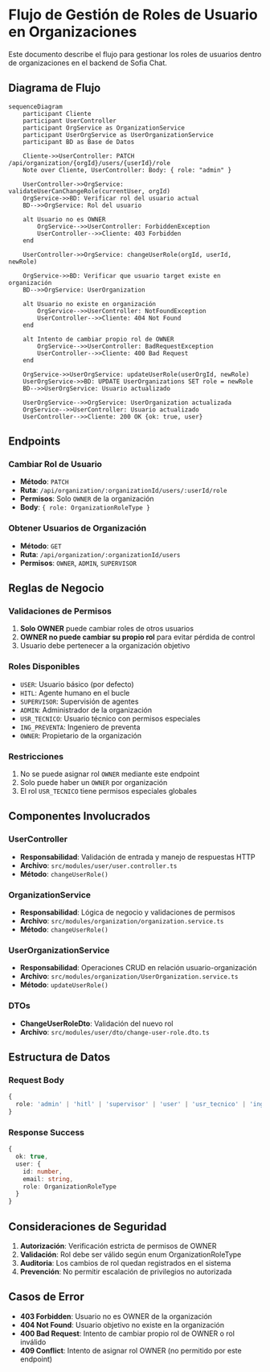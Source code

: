 # Flujo de Gestión de Roles de Usuario en Organizaciones

Este documento describe el flujo para gestionar los roles de usuarios dentro de organizaciones en el backend de Sofia Chat.

## Diagrama de Flujo

```mermaid
sequenceDiagram
    participant Cliente
    participant UserController
    participant OrgService as OrganizationService
    participant UserOrgService as UserOrganizationService
    participant BD as Base de Datos

    Cliente->>UserController: PATCH /api/organization/{orgId}/users/{userId}/role
    Note over Cliente, UserController: Body: { role: "admin" }

    UserController->>OrgService: validateUserCanChangeRole(currentUser, orgId)
    OrgService->>BD: Verificar rol del usuario actual
    BD-->>OrgService: Rol del usuario
    
    alt Usuario no es OWNER
        OrgService-->>UserController: ForbiddenException
        UserController-->>Cliente: 403 Forbidden
    end

    UserController->>OrgService: changeUserRole(orgId, userId, newRole)
    
    OrgService->>BD: Verificar que usuario target existe en organización
    BD-->>OrgService: UserOrganization
    
    alt Usuario no existe en organización
        OrgService-->>UserController: NotFoundException
        UserController-->>Cliente: 404 Not Found
    end
    
    alt Intento de cambiar propio rol de OWNER
        OrgService-->>UserController: BadRequestException
        UserController-->>Cliente: 400 Bad Request
    end
    
    OrgService->>UserOrgService: updateUserRole(userOrgId, newRole)
    UserOrgService->>BD: UPDATE UserOrganizations SET role = newRole
    BD-->>UserOrgService: Usuario actualizado
    
    UserOrgService-->>OrgService: UserOrganization actualizada
    OrgService-->>UserController: Usuario actualizado
    UserController-->>Cliente: 200 OK {ok: true, user}
```

## Endpoints

### Cambiar Rol de Usuario
- **Método**: `PATCH`
- **Ruta**: `/api/organization/:organizationId/users/:userId/role`
- **Permisos**: Solo `OWNER` de la organización
- **Body**: `{ role: OrganizationRoleType }`

### Obtener Usuarios de Organización
- **Método**: `GET` 
- **Ruta**: `/api/organization/:organizationId/users`
- **Permisos**: `OWNER`, `ADMIN`, `SUPERVISOR`

## Reglas de Negocio

### Validaciones de Permisos
1. **Solo OWNER** puede cambiar roles de otros usuarios
2. **OWNER no puede cambiar su propio rol** para evitar pérdida de control
3. Usuario debe pertenecer a la organización objetivo

### Roles Disponibles
- `USER`: Usuario básico (por defecto)
- `HITL`: Agente humano en el bucle
- `SUPERVISOR`: Supervisión de agentes
- `ADMIN`: Administrador de la organización
- `USR_TECNICO`: Usuario técnico con permisos especiales
- `ING_PREVENTA`: Ingeniero de preventa
- `OWNER`: Propietario de la organización

### Restricciones
1. No se puede asignar rol `OWNER` mediante este endpoint
2. Solo puede haber un `OWNER` por organización
3. El rol `USR_TECNICO` tiene permisos especiales globales

## Componentes Involucrados

### UserController
- **Responsabilidad**: Validación de entrada y manejo de respuestas HTTP
- **Archivo**: `src/modules/user/user.controller.ts`
- **Método**: `changeUserRole()`

### OrganizationService  
- **Responsabilidad**: Lógica de negocio y validaciones de permisos
- **Archivo**: `src/modules/organization/organization.service.ts`
- **Método**: `changeUserRole()`

### UserOrganizationService
- **Responsabilidad**: Operaciones CRUD en relación usuario-organización  
- **Archivo**: `src/modules/organization/UserOrganization.service.ts`
- **Método**: `updateUserRole()`

### DTOs
- **ChangeUserRoleDto**: Validación del nuevo rol
- **Archivo**: `src/modules/user/dto/change-user-role.dto.ts`

## Estructura de Datos

### Request Body
```typescript
{
  role: 'admin' | 'hitl' | 'supervisor' | 'user' | 'usr_tecnico' | 'ing_preventa'
}
```

### Response Success
```typescript
{
  ok: true,
  user: {
    id: number,
    email: string,
    role: OrganizationRoleType
  }
}
```

## Consideraciones de Seguridad

1. **Autorización**: Verificación estricta de permisos de OWNER
2. **Validación**: Rol debe ser válido según enum OrganizationRoleType
3. **Auditoria**: Los cambios de rol quedan registrados en el sistema
4. **Prevención**: No permitir escalación de privilegios no autorizada

## Casos de Error

- **403 Forbidden**: Usuario no es OWNER de la organización
- **404 Not Found**: Usuario objetivo no existe en la organización  
- **400 Bad Request**: Intento de cambiar propio rol de OWNER o rol inválido
- **409 Conflict**: Intento de asignar rol OWNER (no permitido por este endpoint)